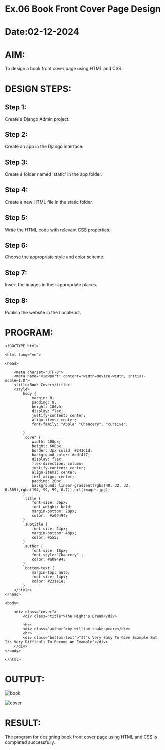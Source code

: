 # Ex.06 Book Front Cover Page Design
# Date:02-12-2024
# AIM:
To design a book front cover page using HTML and CSS.

# DESIGN STEPS:
## Step 1:
Create a Django Admin project.

## Step 2:
Create an app in the Django interface.

## Step 3:
Create a folder named 'static' in the app folder.

## Step 4:
Create a new HTML file in the static folder.

## Step 5:
Write the HTML code with relevant CSS properties.

## Step 6:
Choose the appropriate style and color scheme.

## Step 7:
Insert the images in their appropriate places.

## Step 8:
Publish the website in the LocalHost.

# PROGRAM:
```
<!DOCTYPE html>

<html lang="en">
  
<head>
  
    <meta charset="UTF-8">
    <meta name="viewport" content="width=device-width, initial-scale=1.0">
    <title>Book Cover</title>
    <style>
        body {
            margin: 0;
            padding: 0;
            height: 100vh;
            display: flex;
            justify-content: center;
            align-items: center;
            font-family: "Apple" "Chancery", "cursive";
            
        }
        .cover {
            width: 400px;
            height: 600px;
            border: 3px solid  #241d1d;
            background-color: #edf4f7;
            display: flex;
            flex-direction: column;
            justify-content: center;
            align-items: center;
            text-align: center;
            padding: 20px;
            background: linear-gradient(rgba(48, 32, 32, 0.605),rgba(194, 99, 99, 0.7)),url(images.jpg);
        }
        .title {
            font-size: 36px;
            font-weight: bold;
            margin-bottom: 20px;
            color:  #a09494;
        }
        .subtitle {
            font-size: 24px;
            margin-bottom: 40px;
            color: #555;
        }
        .author {
            font-size: 18px;
            font-style:"Chancery" ;
            color: #a09494;
        }
        .bottom-text {
            margin-top: auto;
            font-size: 14px;
            color: #231e1e;
        }
    </style>
</head>

<body>
  
    <div class="cover">
        <div class="title">The Night's Dream</div>
        
        <hr>
        <div class="author">by william shakespeare</div>
        <hr>
        <div class="bottom-text">"It's Very Easy To Give Example But Its Very Difficult To Become An Example"</div>
    </div>
</body>

</html>
```

# OUTPUT:
![book](https://github.com/user-attachments/assets/cd3fdee1-51c4-401e-99ef-703c65cd1b62)

![cover](https://github.com/user-attachments/assets/b15de9f2-9c05-420b-96bd-e80d05894f37)


# RESULT:
The program for designing book front cover page using HTML and CSS is completed successfully.
